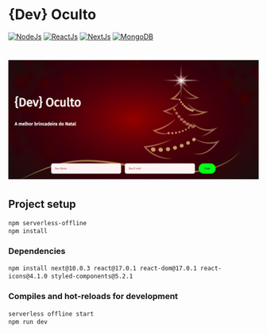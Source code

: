 # {Dev} Oculto

[![NodeJs](https://img.shields.io/static/v1?label=NodeJs&message=v12+&color=&&logo=)](https://nodejs.org/en/)
[![ReactJs](https://img.shields.io/static/v1?label=ReactJs&message=17.0.1&color=&&logo=)](https://pt-br.reactjs.org/)
[![NextJs](https://img.shields.io/static/v1?label=NextJs&message=10.0.3&color=&&logo=)](https://nextjs.org/)
[![MongoDB](https://img.shields.io/static/v1?label=MongoDb&message=""&color=&&logo=)](https://www.mongodb.com/)


<h1 align="center">
  <img alt="HomePage" title="#HomePage" src="secret-front/public/hp.png" />
</h1>


## Project setup
```
npm serverless-offline 
npm install
```
### Dependencies 
```
npm install next@10.0.3 react@17.0.1 react-dom@17.0.1 react-icons@4.1.0 styled-components@5.2.1
```
### Compiles and hot-reloads for development
```
serverless offline start 
npm run dev
```
